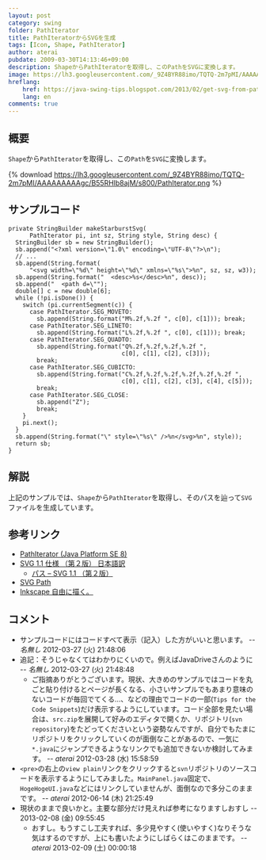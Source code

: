 ```yaml
---
layout: post
category: swing
folder: PathIterator
title: PathIteratorからSVGを生成
tags: [Icon, Shape, PathIterator]
author: aterai
pubdate: 2009-03-30T14:13:46+09:00
description: ShapeからPathIteratorを取得し、このPathをSVGに変換します。
image: https://lh3.googleusercontent.com/_9Z4BYR88imo/TQTQ-2m7pMI/AAAAAAAAAgc/B55RHlb8ajM/s800/PathIterator.png
hreflang:
    href: https://java-swing-tips.blogspot.com/2013/02/get-svg-from-pathiterator.html
    lang: en
comments: true
---
```

## 概要
`Shape`から`PathIterator`を取得し、この`Path`を`SVG`に変換します。

{% download https://lh3.googleusercontent.com/_9Z4BYR88imo/TQTQ-2m7pMI/AAAAAAAAAgc/B55RHlb8ajM/s800/PathIterator.png %}

## サンプルコード
<pre class="prettyprint"><code>private StringBuilder makeStarburstSvg(
      PathIterator pi, int sz, String style, String desc) {
  StringBuilder sb = new StringBuilder();
  sb.append("&lt;?xml version=\"1.0\" encoding=\"UTF-8\"?&gt;\n");
  // ...
  sb.append(String.format(
      "&lt;svg width=\"%d\" height=\"%d\" xmlns=\"%s\"&gt;%n", sz, sz, w3));
  sb.append(String.format("  &lt;desc&gt;%s&lt;/desc&gt;%n", desc));
  sb.append("  &lt;path d=\"");
  double[] c = new double[6];
  while (!pi.isDone()) {
    switch (pi.currentSegment(c)) {
      case PathIterator.SEG_MOVETO:
        sb.append(String.format("M%.2f,%.2f ", c[0], c[1])); break;
      case PathIterator.SEG_LINETO:
        sb.append(String.format("L%.2f,%.2f ", c[0], c[1])); break;
      case PathIterator.SEG_QUADTO:
        sb.append(String.format("Q%.2f,%.2f,%.2f,%.2f ",
                                c[0], c[1], c[2], c[3]));
        break;
      case PathIterator.SEG_CUBICTO:
        sb.append(String.format("C%.2f,%.2f,%.2f,%.2f,%.2f,%.2f ",
                                c[0], c[1], c[2], c[3], c[4], c[5]));
        break;
      case PathIterator.SEG_CLOSE:
        sb.append("Z");
        break;
    }
    pi.next();
  }
  sb.append(String.format("\" style=\"%s\" /&gt;%n&lt;/svg&gt;%n", style));
  return sb;
}
</code></pre>

## 解説
上記のサンプルでは、`Shape`から`PathIterator`を取得し、そのパスを辿って`SVG`ファイルを生成しています。

## 参考リンク
- [PathIterator (Java Platform SE 8)](https://docs.oracle.com/javase/jp/8/docs/api/java/awt/geom/PathIterator.html)
- [SVG 1.1 仕様 （第２版） 日本語訳](http://www.hcn.zaq.ne.jp/___/SVG11-2nd/index.html)
    - [パス – SVG 1.1 （第２版）](http://www.hcn.zaq.ne.jp/___/SVG11-2nd/paths.html)
- [SVG Path](http://www.w3schools.com/svg/svg_path.asp)
- [Inkscape 自由に描く。](http://www.inkscape.org/)

<!-- dummy comment line for breaking list -->

## コメント
- サンプルコードにはコードすべて表示（記入）した方がいいと思います。 -- *名無し* 2012-03-27 (火) 21:48:06
- 追記：そうじゃなくてはわかりにくいので。例えばJavaDriveさんのように -- *名無し* 2012-03-27 (火) 21:48:48
    - ご指摘ありがとうございます。現状、大きめのサンプルではコードを丸ごと貼り付けるとページが長くなる、小さいサンプルでもあまり意味のないコードが毎回でてくる…、などの理由でコードの一部(`Tips for the Code Snippets`)だけ表示するようにしています。コード全部を見たい場合は、`src.zip`を展開して好みのエディタで開くか、リポジトリ(`svn repository`)をたどってくださいという姿勢なんですが、自分でもたまにリポジトリをクリックしていくのが面倒なことがあるので、一気に`*.java`にジャンプできるようなリンクでも追加できないか検討してみます。 -- *aterai* 2012-03-28 (水) 15:58:59
- `<pre>`の右上の`view plain`リンクをクリックすると`svn`リポジトリのソースコードを表示するようにしてみました。`MainPanel.java`固定で、`HogeHogeUI.java`などにはリンクしていませんが、面倒なので多分このままです。 -- *aterai* 2012-06-14 (木) 21:25:49
- 現状のままで良いかと。主要な部分だけ見えれば参考になりますしおすし --  2013-02-08 (金) 09:55:45
    - おすし。もうすこし工夫すれば、多少見やすく(使いやすく)なりそうな気はするのですが、上にも書いたようにしばらくはこのままです。 -- *aterai* 2013-02-09 (土) 00:00:18

<!-- dummy comment line for breaking list -->
